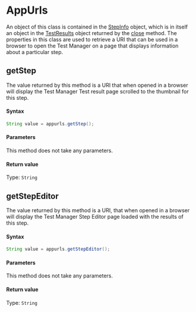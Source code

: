 # AppUrls

An object of this class is contained in the [StepInfo](./StepInfo) object, which is in itself an object in the [TestResults](./TestResults) object returned by the [close](./Eyes#close) method. The properties in this class are used to retrieve a URI that can be used in a browser to open the Test Manager on a page that displays information about a particular step.

## getStep
The value returned by this method is a URI that when opened in a browser will display the Test Manager Test result page scrolled to the thumbnail for this step.

#### Syntax

```java
String value = appurls.getStep();
```

#### Parameters
This method does not take any parameters.

#### Return value
Type: `String`

## getStepEditor
The value returned by this method is a URI, that when opened in a browser will display the Test Manager Step Editor page loaded with the results of this step.

#### Syntax

```java
String value = appurls.getStepEditor();
```

#### Parameters
This method does not take any parameters.

#### Return value
Type: `String`